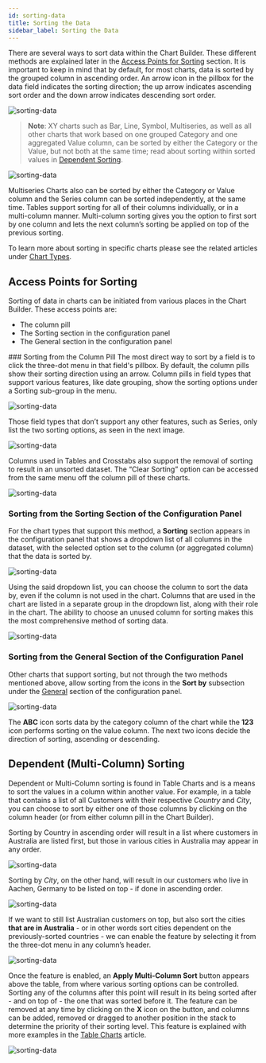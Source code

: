 ```yaml
---
id: sorting-data
title: Sorting the Data
sidebar_label: Sorting the Data
---
```


<div style={{textAlign: "justify"}}>

There are several ways to sort data within the Chart Builder. These different methods are explained later in the <a href="#access-points-for-sorting">Access Points for Sorting</a> section. It is important to keep in mind that by default, for most charts, data is sorted by the grouped column in ascending order. An arrow icon in the pillbox for the data field indicates the sorting direction; the up arrow indicates ascending sort order and the down arrow indicates descending sort order.

![sorting-data](https://s3.amazonaws.com/cdn.qrvey.com/documentation_assets/ui-docs/chart-builder/sort-data/sort1.png) 



>**Note**: XY charts such as Bar, Line, Symbol, Multiseries, as well as all other charts that work based on one grouped Category and one aggregated Value column, can be sorted by either the Category or the Value, but not both at the same time; read about sorting within sorted values in <a href="#dependent-sorting">Dependent Sorting</a>.  

![sorting-data](https://s3.amazonaws.com/cdn.qrvey.com/documentation_assets/ui-docs/chart-builder/sort-data/sort.gif#thumbnail) 

Multiseries Charts also can be sorted by either the Category or Value column and the Series column can be sorted independently, at the same time. 
Tables support sorting for all of their columns individually, or in a multi-column manner. Multi-column sorting gives you the option to first sort by one column and lets the next column’s sorting be applied on top of the previous sorting. 

To learn more about sorting in specific charts please see the related articles under [Chart Types](../../ui-docs/dataviews/chart-types/bar.md). 

## Access Points for Sorting
Sorting of data in charts can be initiated from various places in the Chart Builder. These access points are:
* The column pill
* The Sorting section in the configuration panel
* The General section in the configuration panel

### Sorting from the Column Pill
The most direct way to sort by a field is to click the three-dot menu in that field's pillbox. By default, the column pills show their sorting direction using an arrow. Column pills in field types that support various features, like date grouping, show the sorting options under a Sorting sub-group in the menu.

![sorting-data](https://s3.amazonaws.com/cdn.qrvey.com/documentation_assets/ui-docs/chart-builder/sort-data/pill1.png#thumbnail-40)  


Those field types that don’t support any other features, such as Series, only list the two sorting options, as seen in the next image.

![sorting-data](https://s3.amazonaws.com/cdn.qrvey.com/documentation_assets/ui-docs/chart-builder/sort-data/pill2.png#thumbnail-40) 

Columns used in Tables and Crosstabs also support the removal of sorting to result in an unsorted dataset. The “Clear Sorting” option can be accessed from the same menu off the column pill of these charts.

![sorting-data](https://s3.amazonaws.com/cdn.qrvey.com/documentation_assets/ui-docs/chart-builder/sort-data/pill3.png)  

### Sorting from the Sorting Section of the Configuration Panel

For the chart types that support this method, a **Sorting** section appears in the configuration panel that shows a dropdown list of all columns in the dataset, with the selected option set to the column (or aggregated column) that the data is sorted by.

![sorting-data](https://s3.amazonaws.com/cdn.qrvey.com/documentation_assets/ui-docs/chart-builder/sort-data/panel1.png#thumbnail-40)  


Using the said dropdown list, you can choose the column to sort the data by, even if the column is not used in the chart. Columns that are used in the chart are listed in a separate group in the dropdown list, along with their role in the chart. The ability to choose an unused column for sorting makes this the most comprehensive method of sorting data.

![sorting-data](https://s3.amazonaws.com/cdn.qrvey.com/documentation_assets/ui-docs/chart-builder/sort-data/panel2.png#thumbnail-40)  

### Sorting from the General Section of the Configuration Panel
Other charts that support sorting, but not through the two methods mentioned above, allow sorting from the icons in the **Sort by** subsection under the [General](../../ui-docs/chart-builder/overview.md) section of the configuration panel.

![sorting-data](https://s3.amazonaws.com/cdn.qrvey.com/documentation_assets/ui-docs/chart-builder/sort-data/general1.png#thumbnail-40)  

The **ABC** icon sorts data by the category column of the chart while the **123** icon performs sorting on the value column. The next two icons decide the direction of sorting, ascending or descending.

## Dependent (Multi-Column) Sorting
Dependent or Multi-Column sorting is found in Table Charts and is a means to sort the values in a column within another value. For example, in a table that contains a list of all Customers with their respective *Country* and *City*, you can choose to sort by either one of those columns by clicking on the column header (or from either column pill in the Chart Builder). 

Sorting by Country in ascending order will result in a list where customers in Australia are listed first, but those in various cities in Australia may appear in any order.

![sorting-data](https://s3.amazonaws.com/cdn.qrvey.com/documentation_assets/ui-docs/chart-builder/sort-data/multicolumn.png)  
 


Sorting by *City*, on the other hand, will result in our customers who live in Aachen, Germany to be listed on top - if done in ascending order.

![sorting-data](https://s3.amazonaws.com/cdn.qrvey.com/documentation_assets/ui-docs/chart-builder/sort-data/multicolumn2.png)  


If we want to still list Australian customers on top, but also sort the cities **that are in Australia** - or in other words sort cities dependent on the previously-sorted countries - we can enable the feature by selecting it from the three-dot menu in any column’s header.


![sorting-data](https://s3.amazonaws.com/cdn.qrvey.com/documentation_assets/ui-docs/chart-builder/sort-data/multicolumn3.png#thumbnail-40)  


Once the feature is enabled, an **Apply Multi-Column Sort** button appears above the table, from where various sorting options can be controlled. Sorting any of the columns after this point will result in its being sorted after - and on top of - the one that was sorted before it. 
The feature can be removed at any time by clicking on the **X** icon on the button, and columns can be added, removed or dragged to another position in the stack to determine the priority of their sorting level.
This feature is explained with more examples in the [Table Charts](../../ui-docs/dataviews/chart-types/table.md) article. 


![sorting-data](https://s3.amazonaws.com/cdn.qrvey.com/documentation_assets/ui-docs/chart-builder/sort-data/multicolumn4.png)  




</div>